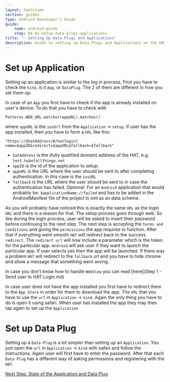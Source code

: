```yaml
---
layout: twoColumn
section: guides
type: Android Developer's Guide
guide:
    name: android-guide
    step: 04-02-setup-data-plugs-applications
title: "- Setting Up Data Plugs and Applications"
description: Guide to setting up Data Plugs and Applications on the HAT on the Android platform
---
```

# Set up Application

Setting up an application is similar to the log in process. First you have to check the `kind`, is it `App`, or `DataPlug`. The 2 of them are different in how you set them up:


In case of an `App` you first have to check if the app is already installed on user's device. To do that you have to check with

``` javascriptnoselect
Patterns.WEB_URL.matcher(appURL).matches()
```
where `appURL` is the `iosUrl` from the `Application` -> `setup`. If user has the app installed, then you have to form a `URL` like this:

``` javascriptnoselect
"https://$hatAddress/#/hatlogin?name=$appID&redirect=$appURL&fallback=$fallback"
```
* `hatAddress` is the (fully qualified domain) address of the HAT, e.g. `test.hubofallthings.net`
* `appID` is the id of the application to setup.
* `appURL` is the URL where the user should be sent to after completing authentication. In this case is the `iosURL`
* `fallback` is the URL where the user should be sent to in case the authentication has failed. *Optional*. For an `Android` application that would probably be: `$applicationName://failed` and has to be added in the AndroidManifest file of the project in xml as an data scheme.

As you will probably have noticed this is exactly the same `URL` as the login `URL` and there is a reason for that. The setup process goes through web. So like during the login process, user will be asked to insert their password before continuing to the next step. The next step is accepting the `terms and conditions` and giving the `permissions` the app requires to function. After that if everything went smooth `HAT` will redirect back to the success `redirect`. The `redirect url` will now include a parameter which is the token for the particular app. `Android` will ask user if they want to launch the particular app. If user selects yes then the app will be launched. If there was a problem `HAT` will redirect to the `fallback` url and you have to hide chrome and show a message that something went wrong.

In case you don't know how to handle `WebView` you can read [here](Step 1 - Send user to HAT Login.md)

In case user does not have the app installed you first have to redirect them to the `App Store` in order for them to download the app. The `URL` that you have to use the `url` in `Application` -> `kind`. Again the only thing you have to do is open it using safari. When user has installed the app they may then tap again to set up the `Application`

# Set up Data Plug

Setting up a `Data Plug` is a lot simpler than setting up an `Application`. You just open the `url` in `Application` -> `kind` with safari and follow the instructions. Again user will first have to enter the password. After that each `Data Plug` has a different way of asking permissions and registering with the `HAT`.

<nav class="pager-nav">
<a href="" style="display:none;"></a>
<a href="04-03-data-plugs-applications-state.html">Next Step: State of the Application and Data Plug</a>
</nav>
